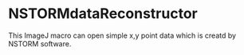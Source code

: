 NSTORMdataReconstructor
=======================
This ImageJ macro can open simple x,y point data which is creatd by NSTORM software.
